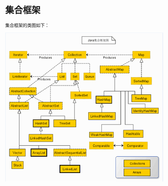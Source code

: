 # 集合框架   
集合框架的类图如下：

![image](https://github.com/ZZULI-TECH/interview/blob/master/images/collection.png?raw=true) 



